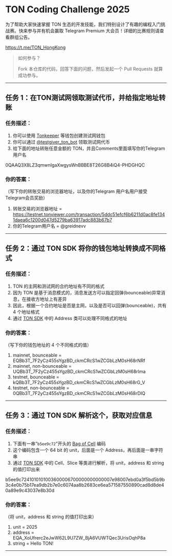 # TON Coding Challenge 2025


为了帮助大家快速掌握 TON 生态的开发技能，我们特别设计了有趣的编程入门挑战赛。快来参与并有机会赢取 Telegram Premium 大会员！详细的比赛规则请查看群组公告。

https://t.me/TON_HongKong


> 如何参与？
> 
> Fork 本仓库的代码，回答下面的问题，然后发起一个 Pull Requests 就算成功参与。

---

## 任务 1：在TON测试网领取测试代币，并给指定地址转账

### 任务描述：

1. 你可以使用 [Tonkeeper](https://tonkeeper.com/) 等钱包创建测试网钱包
2. 你可以通过 [@testgiver_ton_bot](https://t.me/testgiver_ton_bot) 领取测试网代币
3. 给下面的地址转账任意金额的 TON，并且Comments里面填写你的Telegram用户名

0QAAQ3X8LZ3qmwnIgaXwgysWnBBBE8T26G8B4iQ4-PHDGHQC

### 你的答案：

（写下你的转账交易的浏览器地址，以及你的Telegram 用户名用户接受Telegram会员奖励）

1. 转账交易的浏览器地址 = https://testnet.tonviewer.com/transaction/5ddc51efcf6b6211d0ac8fe1341daea6c1200d047d5279ba63917adc883b67b7
2. 你的Telegram用户名 = @greidnevv

---

## 任务 2：通过 TON SDK 将你的钱包地址转换成不同格式

### 任务描述：

1. TON 的主网和测试网的合约地址有不同的格式
2. 因为 TON 是基于消息模式的，消息发送方可以指定回弹(bounceable)异常消息，在接收方地址上有差异
3. 因此，根据一个合约地址是否是主网，以及是否可以回弹(bounceable)，共有 4 个地址格式
4. 通过 [TON SDK](https://docs.ton.org/v3/guidelines/dapps/apis-sdks/sdk) 中的 Address 类可以处理不同格式的地址

### 你的答案：

（写下你的钱包地址的 4 个不同格式的值）

1. mainnet, bounceable = EQBb3T_7F2yCz455sYgzBD_ckmCRcS1wZCGbLzM0sH68rNRf
2. mainnet, non-bounceable = UQBb3T_7F2yCz455sYgzBD_ckmCRcS1wZCGbLzM0sH68rIma
3. testnet, bounceable = kQBb3T_7F2yCz455sYgzBD_ckmCRcS1wZCGbLzM0sH68rG_V
4. testnet, non-bounceable = 0QBb3T_7F2yCz455sYgzBD_ckmCRcS1wZCGbLzM0sH68rDIQ

---

## 任务 3：通过 TON SDK 解析这个，获取对应信息

### 任务描述：

1. 下面有一串”`b5ee9c72`”开头的 [Bag of Cell](https://www.notion.so/1745274bd2cf80e4b8efeae385fea2b3?pvs=21) 编码
2. 这个编码包含一个 64 bit 的 unit，后面是一个 Address，再后面是一串字符串
3. 通过 [TON SDK](https://docs.ton.org/v3/guidelines/dapps/apis-sdks/sdk) 中的 Cell、Slice 等类进行解析，将 unit，address 和 string 的值打印出来

b5ee9c7241010101003600006700000000000007e98007ebd0a3f5bd5b9b3c4e0b75b17ea9db2b7e0c6074aa8b2683ce6ea571587550890cad8d8de40a89e9c43037e8b30d

### 你的答案：

（将 unit，address 和 string 的值打印出来）

1. unit = 2025
2. address = EQA_XoUfrerc2eJwW62L9U7ZW_BjA6VUWTQec3UrisOqhP8a
3. string = Hello TON!

---
